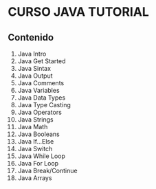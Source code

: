 # CURSO JAVA TUTORIAL
## Contenido
1. Java Intro
2. Java Get Started
3. Java Sintax
4. Java Output
5. Java Comments
6. Java Variables
7. Java Data Types
8. Java Type Casting
9. Java Operators
10. Java Strings
11. Java Math
12. Java Booleans
13. Java If...Else
14. Java Switch
15. Java While Loop
16. Java For Loop
17. Java Break/Continue
18. Java Arrays
